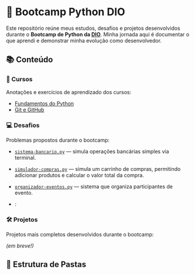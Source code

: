 # 🚀 Bootcamp Python DIO

Este repositório reúne meus estudos, desafios e projetos desenvolvidos durante o **Bootcamp de Python da [DIO](https://www.dio.me/)**. Minha jornada aqui é documentar o que aprendi e demonstrar minha evolução como desenvolvedor.

## 📚 Conteúdo

### 🧠 Cursos
Anotações e exercícios de aprendizado dos cursos:

- [Fundamentos do Python](cursos/fundamentos-python/)
- [Git e GitHub](cursos/git-e-github/)

### 💻 Desafios
Problemas propostos durante o bootcamp:

- [`sistema-bancario.py`](desafios/sistema-bancario.py) — simula operações bancárias simples via terminal.
- [`simulador-compras.py`](desafios/simulador-compras.py) — simula um carrinho de compras, permitindo adicionar produtos e calcular o valor total da compra.
- [`organizador-eventos.py`](desafios/organizador-eventos.py) — sistema que organiza participantes de evento.


- :
### 🛠️ Projetos
Projetos mais completos desenvolvidos durante o bootcamp:

*(em breve!)*

## 📁 Estrutura de Pastas




